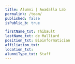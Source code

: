 ```yaml
---
title: Alumni | Awadalla Lab
permalink: /team/
published: false
isPublic_b: true

firstName_txt: Thibault
lastName_txt: de Malliard
position_txt: Bioinformatician
affiliation_txt:
location_txt:
alumniType_txt: Staff
---
```


